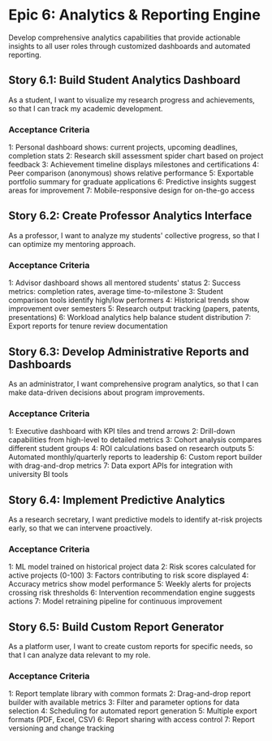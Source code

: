 # Epic 6: Analytics & Reporting Engine

Develop comprehensive analytics capabilities that provide actionable insights to all user roles through customized dashboards and automated reporting.

## Story 6.1: Build Student Analytics Dashboard

As a student,
I want to visualize my research progress and achievements,
so that I can track my academic development.

### Acceptance Criteria
1: Personal dashboard shows: current projects, upcoming deadlines, completion stats
2: Research skill assessment spider chart based on project feedback
3: Achievement timeline displays milestones and certifications
4: Peer comparison (anonymous) shows relative performance
5: Exportable portfolio summary for graduate applications
6: Predictive insights suggest areas for improvement
7: Mobile-responsive design for on-the-go access

## Story 6.2: Create Professor Analytics Interface

As a professor,
I want to analyze my students' collective progress,
so that I can optimize my mentoring approach.

### Acceptance Criteria
1: Advisor dashboard shows all mentored students' status
2: Success metrics: completion rates, average time-to-milestone
3: Student comparison tools identify high/low performers
4: Historical trends show improvement over semesters
5: Research output tracking (papers, patents, presentations)
6: Workload analytics help balance student distribution
7: Export reports for tenure review documentation

## Story 6.3: Develop Administrative Reports and Dashboards

As an administrator,
I want comprehensive program analytics,
so that I can make data-driven decisions about program improvements.

### Acceptance Criteria
1: Executive dashboard with KPI tiles and trend arrows
2: Drill-down capabilities from high-level to detailed metrics
3: Cohort analysis compares different student groups
4: ROI calculations based on research outputs
5: Automated monthly/quarterly reports to leadership
6: Custom report builder with drag-and-drop metrics
7: Data export APIs for integration with university BI tools

## Story 6.4: Implement Predictive Analytics

As a research secretary,
I want predictive models to identify at-risk projects early,
so that we can intervene proactively.

### Acceptance Criteria
1: ML model trained on historical project data
2: Risk scores calculated for active projects (0-100)
3: Factors contributing to risk score displayed
4: Accuracy metrics show model performance
5: Weekly alerts for projects crossing risk thresholds
6: Intervention recommendation engine suggests actions
7: Model retraining pipeline for continuous improvement

## Story 6.5: Build Custom Report Generator

As a platform user,
I want to create custom reports for specific needs,
so that I can analyze data relevant to my role.

### Acceptance Criteria
1: Report template library with common formats
2: Drag-and-drop report builder with available metrics
3: Filter and parameter options for data selection
4: Scheduling for automated report generation
5: Multiple export formats (PDF, Excel, CSV)
6: Report sharing with access control
7: Report versioning and change tracking
